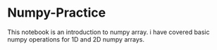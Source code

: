 # Numpy-Practice
This notebook is an introduction to numpy array.
i have covered basic numpy operations for 1D and 2D numpy arrays.
